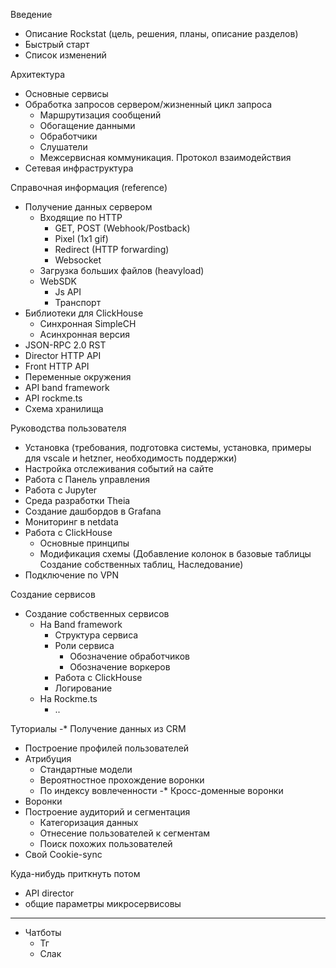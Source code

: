 
Введение
  - Описание Rockstat (цель, решения, планы, описание разделов)
  - Быстрый старт
  - Список изменений


Архитектура
  - Основные сервисы
  - Обработка запросов сервером/жизненный цикл запроса
    - Маршрутизация сообщений
    - Обогащение данными
    - Обработчики
    - Слушатели
    - Межсервисная коммуникация. Протокол взаимодействия
  - Сетевая инфраструктура


Справочная информация (reference)
  - Получение данных сервером
    - Входящие по HTTP
      - GET, POST (Webhook/Postback)
      - Pixel (1x1 gif)
      - Redirect (HTTP forwarding)
      - Websocket
    - Загрузка больших файлов (heavyload)
    - WebSDK
      - Js API
      - Транспорт
  - Библиотеки для ClickHouse
      - Синхронная SimpleCH
      - Асинхронная версия
  - JSON-RPC 2.0 RST
  - Director HTTP API
  - Front HTTP API
  - Переменные окружения
  - API band framework
  - API rockme.ts
  - Схема хранилища


Руководства пользователя
  - Установка (требования, подготовка системы, установка, примеры для vscale и hetzner, необходимость поддержки)
  - Настройка отслеживания событий на сайте
  - Работа с Панель управления 
  - Работа с Jupyter
  - Среда разработки Theia
  - Создание дашбордов в Grafana
  - Мониторинг в netdata
  - Работа с ClickHouse
    - Основные принципы
    - Модификация схемы (Добавление колонок в базовые таблицы Создание собственных таблиц, Наследование)
  - Подключение по VPN

Создание сервисов
  - Создание собственных сервисов
    - На Band framework
      - Структура сервиса
      - Роли сервиса
        - Обозначение обработчиков
        - Обозначение воркеров
      - Работа с ClickHouse
      - Логирование
    - На Rockme.ts
      - ..

Туториалы
  -* Получение данных из CRM
  - Построение профилей пользователей
  - Атрибуция
    - Стандартные модели
    - Вероятностное прохождение воронки
    - По индексу вовлеченности
  -* Кросс-доменные воронки
  - Воронки
  - Построение аудиторий и сегментация
    - Категоризация данных
    - Отнесение пользователей к сегментам
    - Поиск похожих пользователей
  - Свой Cookie-sync



Куда-нибудь приткнуть потом

  
  - API director
  - общие параметры микросервисовы



------------------------------------------------------


 - Чатботы
    - Тг
    - Слак 
    
